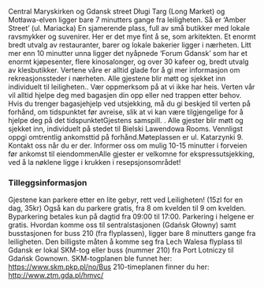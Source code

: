 Central Maryskirken og Gdansk street Długi Targ (Long Market) og Motława-elven ligger bare 7 minutters gange fra leiligheten. Så er ‘Amber Street’ (ul. Mariacka) En sjamerende plass, full av små butikker med lokale ravsmykker og suvenirer. Her er det mye fint å se, som arkitekten. Et enormt bredt utvalg av restauranter, barer og lokale bakerier ligger i nærheten. Litt mer enn 10 minutter unna ligger det nyåpnede ‘Forum Gdansk’ som har et enormt kjøpesenter, flere kinosalonger, og over 30 kafeer og, bredt utvalg av klesbutikker. Vertene våre er alltid glade for å gi mer informasjon om rekreasjonssteder i nærheten. Alle gjestene blir møtt og sjekket inn individuelt til leiligheten.. Vær oppmerksom på at vi ikke har heis. Verten vår vil alltid hjelpe deg med bagasjen din opp eller ned trappen etter behov. Hvis du trenger bagasjehjelp ved utsjekking, må du gi beskjed til verten på forhånd, om tidspunktet før avreise, slik at vi kan være tilgjengelige for å hjelpe deg på det tidspunktetGjestens samspill. . Alle gjester blir møtt og sjekket inn, individuelt på stedet til Bielski Lawendowa Rooms. Vennligst oppgi omtrentlig ankomsttid på forhånd.Møteplassen er ul. Katarzynki 9. Kontakt oss når du er der. Informer oss om mulig 10-15 minutter i forveien før ankomst til eiendommenAlle gjester er velkomne for ekspressutsjekking, ved å la nøklene ligge i krukken i resepsjonsområdet!

 ### Tilleggsinformasjon

 Gjestene kan parkere etter en lite gebyr, rett ved Leiligheten! (15zl for en dag, 35kr) Også kan du parkere gratis, fra 8 om kvelden til 9 om kvelden. Byparkering betales kun på dagtid fra 09:00 til 17:00. Parkering i helgene er gratis. Hvordan komme oss til sentralstasjonen (Gdańsk Głowny) samt busstasjonen for buss 210 (fra flyplassen), ligger bare 8 minutters gange fra leiligheten. Den billigste måten å komme seg fra Lech Walesa flyplass til Gdansk er lokal SKM-tog eller buss (nummer 210) fra Port Lotniczy til Gdańsk Gownown. SKM-togplanen ble funnet her: https://www.skm.pkp.pl/no/Bus 210-timeplanen finner du her: http://www.ztm.gda.pl/hmvc/
